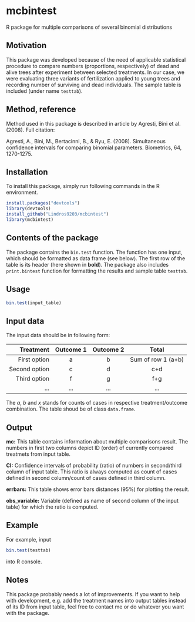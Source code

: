 # mcbintest
R package for multiple comparisons of several binomial distributions
## Motivation
This package was developed because of the need of applicable statistical procedure to compare numbers (proportions, respectively) of dead and alive trees after experiment between selected treatments. In our case, we were evaluating three variants of fertilization applied to young trees and recording number of surviving and dead individuals. The sample table is included (under name ```testtab```).
## Method, reference
Method used in this package is described in article by Agresti, Bini et al. (2008). Full citation:

Agresti, A., Bini, M., Bertacinni, B., & Ryu, E. (2008). Simultaneous confidence intervals for comparing binomial parameters. Biometrics, 64, 1270-1275. 
## Installation
To install this package, simply run following commands in the R environment.
```r
install.packages("devtools")
library(devtools)
install_github("Lindros9203/mcbintest")
library(mcbintest)
```
## Contents of the package
The package contains the ```bin.test``` function. The function has one input, which should be formatted as data frame (see below). The first row of the table is its header (here shown in **bold**). The package also includes ```print.bintest``` function for formatting the results and sample table ```testtab```.

## Usage
```r
bin.test(input_table)
```

## Input data
The input data should be in following form:


| Treatment     	| Outcome 1 	| Outcome 2 	| Total  	|
|---------------:	|:---------:	|:---------:	|:------------------:	|
| First option  	|     a     	|     b     	|         Sum of row 1 (a+b)        	|
| Second option 	|     c     	|     d     	|         c+d        	|
| Third option  	|     f     	|     g     	|         f+g        	|
|      ...      	|    ...    	|    ...    	|        ...       	|

The *a*, *b* and *x* stands for counts of cases in respective treatment/outcome combination.
The table shoud be of class ```data.frame```.

## Output
**mc:**
This table contains information about multiple comparisons result. The numbers in first two columns depict ID (order) of currently compared treatmets from input table.

**CI:**
Confidence intervals of probability (ratio) of numbers in second/third column of input table. This ratio is always computed as count of cases defined in second column/count of cases defined in third column. 

**errbars:**
This table shows error bars distances (95%) for plotting the result.

**obs_variable:**
Variable (defined as name of second column of the input table) for which the ratio is computed.

## Example
For example, input
```r
bin.test(testtab)
```
into R console.
## Notes
This package probably needs a lot of improvements. If you want to help with development, e.g. add the treatment names into output tables instead of its ID from input table, feel free to contact me or do whatever you want with the package.
